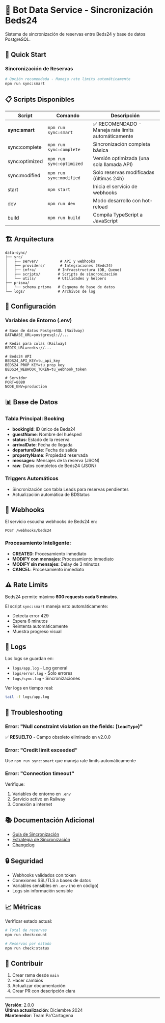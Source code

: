 # 🏨 Bot Data Service - Sincronización Beds24

Sistema de sincronización de reservas entre Beds24 y base de datos PostgreSQL.

## 🚀 Quick Start

### Sincronización de Reservas
```bash
# Opción recomendada - Maneja rate limits automáticamente
npm run sync:smart
```

## 📋 Scripts Disponibles

| Script | Comando | Descripción |
|--------|---------|-------------|
| **sync:smart** | `npm run sync:smart` | ✅ RECOMENDADO - Maneja rate limits automáticamente |
| sync:complete | `npm run sync:complete` | Sincronización completa básica |
| sync:optimized | `npm run sync:optimized` | Versión optimizada (una sola llamada API) |
| sync:modified | `npm run sync:modified` | Solo reservas modificadas (últimas 24h) |
| start | `npm start` | Inicia el servicio de webhooks |
| dev | `npm run dev` | Modo desarrollo con hot-reload |
| build | `npm run build` | Compila TypeScript a JavaScript |

## 🏗️ Arquitectura

```
data-sync/
├── src/
│   ├── server/          # API y webhooks
│   ├── providers/       # Integraciones (Beds24)
│   ├── infra/          # Infraestructura (DB, Queue)
│   ├── scripts/        # Scripts de sincronización
│   └── utils/          # Utilidades y helpers
├── prisma/
│   └── schema.prisma   # Esquema de base de datos
└── logs/               # Archivos de log
```

## 🔧 Configuración

### Variables de Entorno (.env)
```env
# Base de datos PostgreSQL (Railway)
DATABASE_URL=postgresql://...

# Redis para colas (Railway)
REDIS_URL=redis://...

# Beds24 API
BEDS24_API_KEY=tu_api_key
BEDS24_PROP_KEY=tu_prop_key
BEDS24_WEBHOOK_TOKEN=tu_webhook_token

# Servidor
PORT=8080
NODE_ENV=production
```

## 📊 Base de Datos

### Tabla Principal: Booking
- **bookingId**: ID único de Beds24
- **guestName**: Nombre del huésped
- **status**: Estado de la reserva
- **arrivalDate**: Fecha de llegada
- **departureDate**: Fecha de salida
- **propertyName**: Propiedad reservada
- **messages**: Mensajes de la reserva (JSON)
- **raw**: Datos completos de Beds24 (JSON)

### Triggers Automáticos
- Sincronización con tabla Leads para reservas pendientes
- Actualización automática de BDStatus

## 🔄 Webhooks

El servicio escucha webhooks de Beds24 en:
```
POST /webhooks/beds24
```

### Procesamiento Inteligente:
- **CREATED**: Procesamiento inmediato
- **MODIFY con mensajes**: Procesamiento inmediato
- **MODIFY sin mensajes**: Delay de 3 minutos
- **CANCEL**: Procesamiento inmediato

## ⚠️ Rate Limits

Beds24 permite máximo **600 requests cada 5 minutos**.

El script `sync:smart` maneja esto automáticamente:
- Detecta error 429
- Espera 6 minutos
- Reintenta automáticamente
- Muestra progreso visual

## 📝 Logs

Los logs se guardan en:
- `logs/app.log` - Log general
- `logs/error.log` - Solo errores
- `logs/sync.log` - Sincronizaciones

Ver logs en tiempo real:
```bash
tail -f logs/app.log
```

## 🐛 Troubleshooting

### Error: "Null constraint violation on the fields: (`leadType`)"
✅ **RESUELTO** - Campo obsoleto eliminado en v2.0.0

### Error: "Credit limit exceeded"
Use `npm run sync:smart` que maneja rate limits automáticamente

### Error: "Connection timeout"
Verifique:
1. Variables de entorno en `.env`
2. Servicio activo en Railway
3. Conexión a internet

## 📚 Documentación Adicional

- [Guía de Sincronización](/workspace/GUIA_SINCRONIZACION_RESERVAS.md)
- [Estrategia de Sincronización](/workspace/ESTRATEGIA_SINCRONIZACION_BD.md)
- [Changelog](/workspace/CHANGELOG_SINCRONIZACION.md)

## 🔒 Seguridad

- Webhooks validados con token
- Conexiones SSL/TLS a bases de datos
- Variables sensibles en `.env` (no en código)
- Logs sin información sensible

## 📈 Métricas

Verificar estado actual:
```bash
# Total de reservas
npm run check:count

# Reservas por estado
npm run check:status
```

## 🤝 Contribuir

1. Crear rama desde `main`
2. Hacer cambios
3. Actualizar documentación
4. Crear PR con descripción clara

---

**Versión**: 2.0.0  
**Última actualización**: Diciembre 2024  
**Mantenedor**: Team Pa'Cartagena